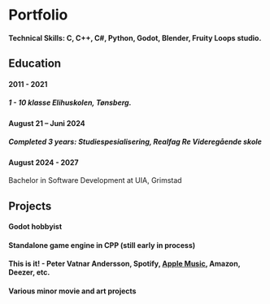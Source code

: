 # Portfolio

#### Technical Skills: C, C++, C#, Python, Godot, Blender, Fruity Loops studio.


## Education
#### 2011 - 2021
##### 1 - 10 klasse   Elihuskolen, Tønsberg. 

#### August 21 – Juni 2024  
##### Completed 3 years: Studiespesialisering, Realfag Re Videregående skole  

#### August 2024 - 2027
Bachelor in Software Development at UIA, Grimstad


## Projects
#### Godot hobbyist
#### Standalone game engine in CPP (still early in process)
#### This is it! - Peter Vatnar Andersson, Spotify, [Apple Music](https://music.apple.com/in/album/this-is-it-single/1699318098), Amazon, Deezer, etc. 
#### Various minor movie and art projects
